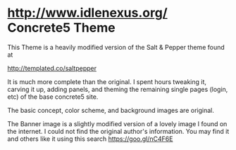 # http://www.idlenexus.org/ Concrete5 Theme

This Theme is a heavily modified version of the Salt & Pepper theme found at 

http://templated.co/saltpepper

It is much more complete than the original. I spent hours tweaking it, carving
it up, adding panels, and theming the remaining single pages (login, etc) of 
the base concrete5 site.

The basic concept, color scheme, and background images are original.

The Banner image is a slightly modified version of a lovely image I found on
the internet. I could not find the original author's information. You may
find it and others like it using this search https://goo.gl/nC4F6E
